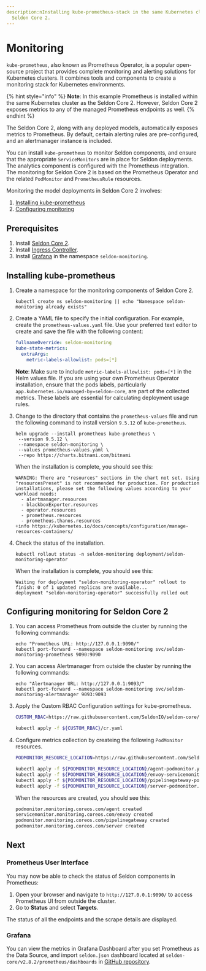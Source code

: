 ```yaml
---
description:nInstalling kube-prometheus-stack in the same Kubernetes cluster that hosts the
  Seldon Core 2.
---
```


# Monitoring

`kube-prometheus`, also known as Prometheus Operator, is a popular open-source project that provides complete monitoring and alerting solutions for Kubernetes clusters. It combines tools and components to create a monitoring stack for Kubernetes environments.

{% hint style="info" %}
**Note**: In this example Prometheus is installed within the same Kubernetes cluster as the Seldon Core 2. However, Seldon Core 2 exposes metrics to any of the managed Prometheus endpoints as well.
{% endhint %}

The Seldon Core 2, along with any deployed models, automatically exposes metrics to Prometheus. By default, certain alerting rules are pre-configured, and an alertmanager instance is included.

You can install `kube-prometheus` to monitor Seldon components, and ensure that the appropriate `ServiceMonitors` are in place for Seldon deployments. The analytics component is configured with the Prometheus integration. The monitoring for Seldon Core 2 is based on the Prometheus Operator and the related `PodMonitor` and `PrometheusRule` resources.

Monitoring the model deployments in Seldon Core 2 involves:

1. [Installing kube-prometheus](observability.md#installing-kube-prometheus)
2. [Configuring monitoring](observability.md#configuring-monitoring-for-seldon-core-2)

## Prerequisites

1. Install [Seldon Core 2](../installation/production-environment/).
2. Install [Ingress Controller](../installation/production-environment/ingress-controller/).
3. Install [Grafana](https://grafana.com/docs/grafana/latest/setup-grafana/installation/helm/) in the namespace `seldon-monitoring`.

## Installing kube-prometheus

1.  Create a namespace for the monitoring components of Seldon Core 2.

    ```
    kubectl create ns seldon-monitoring || echo "Namespace seldon-monitoring already exists"
    ```
4.  Create a YAML file to specify the initial configuration. For example, create the `prometheus-values.yaml` file. Use your preferred text editor to create and save the file with the following content:

    ```yaml
    fullnameOverride: seldon-monitoring
    kube-state-metrics:
      extraArgs:
        metric-labels-allowlist: pods=[*]
    ```

    **Note**: Make sure to include `metric-labels-allowlist: pods=[*]` in the Helm values file. If you are using your own Prometheus Operator installation, ensure that the pods labels, particularly `app.kubernetes.io/managed-by=seldon-core`, are part of the collected metrics. These labels are essential for calculating deployment usage rules.
5.  Change to the directory that contains the `prometheus-values` file and run the following command to install version `9.5.12` of `kube-prometheus`.

    ```
    helm upgrade --install prometheus kube-prometheus \
     --version 9.5.12 \
     --namespace seldon-monitoring \
     --values prometheus-values.yaml \
     --repo https://charts.bitnami.com/bitnami
    ```

    When the installation is complete, you should see this:

    ```
    WARNING: There are "resources" sections in the chart not set. Using "resourcesPreset" is not recommended for production. For production installations, please set the following values according to your workload needs:
      - alertmanager.resources
      - blackboxExporter.resources
      - operator.resources
      - prometheus.resources
      - prometheus.thanos.resources
    +info https://kubernetes.io/docs/concepts/configuration/manage-resources-containers/

    ```
6.  Check the status of the installation.

    ```
    kubectl rollout status -n seldon-monitoring deployment/seldon-monitoring-operator
    ```

    When the installation is complete, you should see this:

    ```
    Waiting for deployment "seldon-monitoring-operator" rollout to finish: 0 of 1 updated replicas are available...
    deployment "seldon-monitoring-operator" successfully rolled out
    ```

## Configuring monitoring for Seldon Core 2

1.  You can access Prometheus from outside the cluster by running the following commands:

    ```
    echo "Prometheus URL: http://127.0.0.1:9090/"
    kubectl port-forward --namespace seldon-monitoring svc/seldon-monitoring-prometheus 9090:9090
    ```
2.  You can access Alertmanager from outside the cluster by running the following commands:

    ```
    echo "Alertmanager URL: http://127.0.0.1:9093/"
    kubectl port-forward --namespace seldon-monitoring svc/seldon-monitoring-alertmanager 9093:9093
    ```
3.  Apply the Custom RBAC Configuration settings for kube-prometheus.
    ```bash
    CUSTOM_RBAC=https://raw.githubusercontent.com/SeldonIO/seldon-core/v2.8.2/prometheus/rbac

    kubectl apply -f ${CUSTOM_RBAC}/cr.yaml
    ```
4.  Configure metrics collection by createing the following `PodMonitor` resources.
    ```bash
    PODMONITOR_RESOURCE_LOCATION=https://raw.githubusercontent.com/SeldonIO/seldon-core/v2.8.2/prometheus/monitors

    kubectl apply -f ${PODMONITOR_RESOURCE_LOCATION}/agent-podmonitor.yaml
    kubectl apply -f ${PODMONITOR_RESOURCE_LOCATION}/envoy-servicemonitor.yaml
    kubectl apply -f ${PODMONITOR_RESOURCE_LOCATION}/pipelinegateway-podmonitor.yaml
    kubectl apply -f ${PODMONITOR_RESOURCE_LOCATION}/server-podmonitor.yaml
    ```
    When the resources are created, you should see this:
    ```bash
    podmonitor.monitoring.coreos.com/agent created
    servicemonitor.monitoring.coreos.com/envoy created
    podmonitor.monitoring.coreos.com/pipelinegateway created
    podmonitor.monitoring.coreos.com/server created
    ```  
## Next

### Prometheus User Interface
You may now be able to check the status of Seldon components in Prometheus:
1. Open your browser and navigate to `http://127.0.0.1:9090/` to access Prometheus UI from outside the cluster.
1. Go to **Status** and select **Targets**.

The status of all the endpoints and the scrape details are displayed.

### Grafana
You can view the metrics in Grafana Dashboard after you set Prometheus as the Data Source, and import `seldon.json` dashboard located at `seldon-core/v2.8.2/prometheus/dashboards` in [GitHub repository](https://github.com/SeldonIO/seldon-core/tree/v2/prometheus/dashboards).
